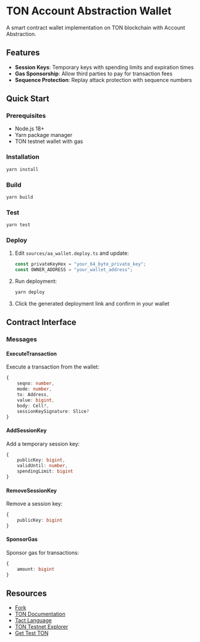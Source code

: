 # TON Account Abstraction Wallet

A smart contract wallet implementation on TON blockchain with Account Abstraction.

## Features

- **Session Keys**: Temporary keys with spending limits and expiration times
- **Gas Sponsorship**: Allow third parties to pay for transaction fees
- **Sequence Protection**: Replay attack protection with sequence numbers

## Quick Start

### Prerequisites

- Node.js 18+
- Yarn package manager
- TON testnet wallet with gas

### Installation

```bash
yarn install
```

### Build

```bash
yarn build
```

### Test

```bash
yarn test
```

### Deploy

1. Edit `sources/aa_wallet.deploy.ts` and update:
   ```typescript
   const privateKeyHex = "your_64_byte_private_key";
   const OWNER_ADDRESS = "your_wallet_address";
   ```

2. Run deployment:
   ```bash
   yarn deploy
   ```

3. Click the generated deployment link and confirm in your wallet

## Contract Interface

### Messages

#### ExecuteTransaction
Execute a transaction from the wallet:
```typescript
{
    seqno: number,
    mode: number,
    to: Address,
    value: bigint,
    body: Cell?,
    sessionKeySignature: Slice?
}
```

#### AddSessionKey
Add a temporary session key:
```typescript
{
    publicKey: bigint,
    validUntil: number,
    spendingLimit: bigint
}
```

#### RemoveSessionKey
Remove a session key:
```typescript
{
    publicKey: bigint
}
```

#### SponsorGas
Sponsor gas for transactions:
```typescript
{
    amount: bigint
}
```

## Resources

- [Fork](https://github.com/tact-lang/tact-template)
- [TON Documentation](https://docs.ton.org/)
- [Tact Language](https://tact-lang.org/)
- [TON Testnet Explorer](https://testnet.tonscan.org/)
- [Get Test TON](https://t.me/testgiver_ton_bot)
